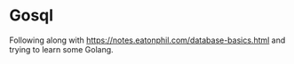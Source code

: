 # Gosql

Following along with https://notes.eatonphil.com/database-basics.html and trying to learn some Golang.
